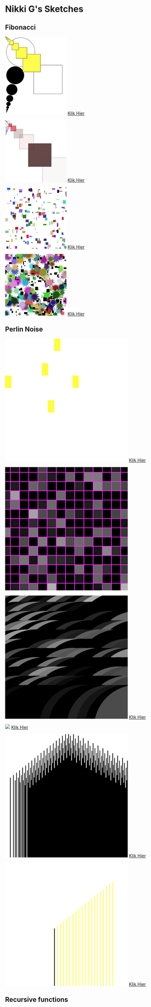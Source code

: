 # Nikki G's Sketches

## Fibonacci
<!--![](Nikki_G/imagefile.png)-->
![](Nikki_G/Fibonacci/fibonacci_2.png)
[Klik Hier](Nikki_G/Fibonacci/fibonacci_2.pv)

![](Nikki_G/Fibonacci/fibonacci_1.png)
[Klik Hier](Nikki_G/Fibonacci/fibonacci_1.pv)

![](Nikki_G/Random/random_1.png)
[Klik Hier](Nikki_G/Random/Random_1.pv)

![](Nikki_G/Random/random_2.png)
[Klik Hier](Nikki_G/Random/Random_2.pv)


## Perlin Noise
![](Nikki_G/Perlin/Perlin_1.gif)
[Klik Hier](Nikki_G/Perlin/Perlin_1.pv)

![](Nikki_G/Perlin/Perlin_2.gif)

![](Nikki_G/Perlin/Perlin_3.gif)
[Klik Hier](Nikki_G/Perlin/Perlin_3.pv)

![](Nikki_G/Perlin/Perlin_5.gif)
[Klik Hier](Nikki_G/Perlin/Perlin_5.pv)

![](Nikki_G/Perlin/Perlin_6.gif)
[Klik Hier](Nikki_G/Perlin/Perlin_6.pv)

![](Nikki_G/Perlin/Perlin_7.gif)
[Klik Hier](Nikki_G/Perlin/Perlin_7.pv)



## Recursive functions
            
